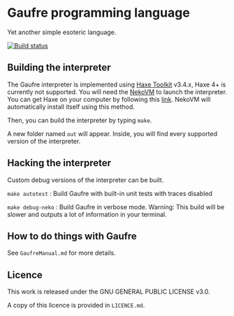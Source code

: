 # Gaufre programming language
Yet another simple esoteric language.

[![Build status](https://ci.appveyor.com/api/projects/status/3eqyc8y5q4f2sf8f?svg=true)](https://ci.appveyor.com/project/SheatNoisette/gaufre)

## Building the interpreter

The Gaufre interpreter is implemented using [Haxe Toolkit](https://haxe.org) v3.4.x, Haxe 4+ is currently not supported. 
You will need the [NekoVM](https://nekovm.org/) to launch the interpreter.
You can get Haxe on your computer by following this [link](https://haxe.org/download/linux/). NekoVM will automatically install itself using this method.

Then, you can build the interpreter by typing `make`.

A new folder named `out` will appear. Inside, you will find every supported version of the interpreter.

## Hacking the interpreter

Custom debug versions of the interpreter can be built. 

`make autotest` : Build Gaufre with built-in unit tests with traces disabled

`make debug-neko` : Build Gaufre in verbose mode. Warning: This build will be slower and outputs a lot of information in your terminal.

## How to do things with Gaufre

See `GaufreManual.md` for more details.

## Licence

This work is released under the GNU GENERAL PUBLIC LICENSE v3.0. 

A copy of this licence is provided in `LICENCE.md`.
